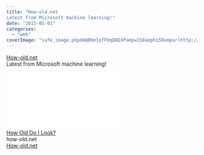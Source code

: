 ```yaml
---
title: "How-old.net
Latest from Microsoft machine learning!"
date: "2015-05-01"
categories: 
  - "web"
coverImage: "safe_image.phpdAQBHeIpfFUqDNIkPampw158amph158ampurlhttp://how-old.net/Images/faces2/main6_results.png"
---
```


[How-old.net](http://l.facebook.com/l.php?u=http%3A%2F%2FHow-old.net%2F&h=SAQGAt7Pv&s=1)  
Latest from Microsoft machine learning!  
  
[![](images/safe_image.php?d=AQBHeIpfFUqDNIkP&w=158&h=158&url=http%3A%2F%2Fhow-old.net%2FImages%2Ffaces2%2Fmain6_results.png)](http://l.facebook.com/l.php?u=http%3A%2F%2Fhow-old.net%2F&h=JAQHzAuak&s=1)  
[How Old Do I Look?](http://l.facebook.com/l.php?u=http%3A%2F%2Fhow-old.net%2F%3Ffb_ref%3DDefault%26fb_source%3Dmessage&h=mAQHCby0e&s=1)  
how-old.net  
[How-old.net](http://l.facebook.com/l.php?u=http%3A%2F%2FHow-old.net%2F&h=pAQGHHfcn&s=1)
